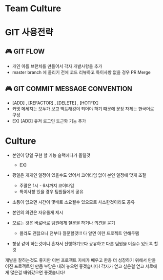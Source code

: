 # Team Culture

# GIT 사용전략

## 🎮 GIT FLOW

- 개인 이름 브랜치를 만들어서 각자 개발사항을 추가
- master branch 에 올리기 전에 코드 리뷰하고 특이사항 없을 경우 PR Merge

## 🎮 GIT COMMIT MESSAGE CONVENTION

- [ADD] , [REFACTOR] , [DELETE] , [HOTFIX]
- 커밋 메세지는 모두가 보고 백트래킹이 되어야 하기 때문에 문장 자체는 한국어로 구성
- EX) [ADD] 유저 로그인 토근화 기능 추가

# Culture

- 본인이 당일 구현 할 기능 슬랙에다가 올릴것
    - EX)

- 평일은 개개인 일정이 있을수도 있어서 코어타임 없이 본인 일정에 맞게 조절
    - 주말은 1시 - 6시까지 코어타임
    - 특이사항 있을 경우 팀원들에게 공유
- 소통이 없으면 시간이 몇배로 소요될수 있으므로 사소한것이라도 공유
- 본인의 의견은 자유롭게 제시
- 모르는 것은 바로바로 팀원에게 질문을 하거나 의견을 묻기
    - 몰라도 괜찮으니 전부다 질문할것!!!  다 알면 이런 프로젝트 안해두됌
- 항상 같이 하는것이니 혼자서 진행하기보다 공유하고 다른 팀원을 이끌수 있도록 할 것

개발을 잘하는것도 좋지만 이번 프로젝트 자체가 배우고 한층 더 성장하기 위해서 만들어진 프로젝트인 만큼 부담은 내려 놓으면 좋겠습니다! 각자가 얻고 싶은걸 얻고 서로에게 많은걸 배워갔으면 좋겠습니다!
